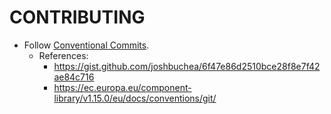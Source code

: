 # CONTRIBUTING

- Follow [Conventional Commits](https://www.conventionalcommits.org/en/v1.0.0/).
    - References:
      - https://gist.github.com/joshbuchea/6f47e86d2510bce28f8e7f42ae84c716
      - https://ec.europa.eu/component-library/v1.15.0/eu/docs/conventions/git/


